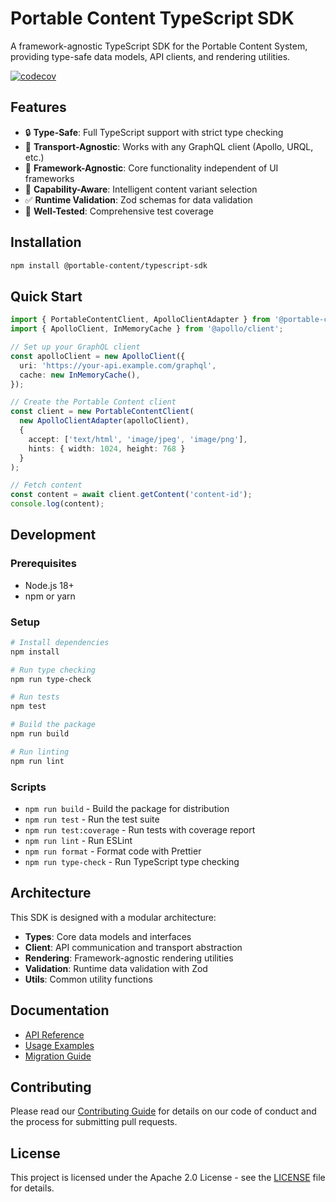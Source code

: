 # Portable Content TypeScript SDK

A framework-agnostic TypeScript SDK for the Portable Content System, providing type-safe data models, API clients, and rendering utilities.

[![codecov](https://codecov.io/gh/portable-content/typescript-sdk/graph/badge.svg?token=kny2WCQvHx)](https://codecov.io/gh/portable-content/typescript-sdk)

## Features

- 🔒 **Type-Safe**: Full TypeScript support with strict type checking
- 🔄 **Transport-Agnostic**: Works with any GraphQL client (Apollo, URQL, etc.)
- 🎨 **Framework-Agnostic**: Core functionality independent of UI frameworks
- 📱 **Capability-Aware**: Intelligent content variant selection
- ✅ **Runtime Validation**: Zod schemas for data validation
- 🧪 **Well-Tested**: Comprehensive test coverage

## Installation

```bash
npm install @portable-content/typescript-sdk
```

## Quick Start

```typescript
import { PortableContentClient, ApolloClientAdapter } from '@portable-content/typescript-sdk';
import { ApolloClient, InMemoryCache } from '@apollo/client';

// Set up your GraphQL client
const apolloClient = new ApolloClient({
  uri: 'https://your-api.example.com/graphql',
  cache: new InMemoryCache(),
});

// Create the Portable Content client
const client = new PortableContentClient(
  new ApolloClientAdapter(apolloClient),
  {
    accept: ['text/html', 'image/jpeg', 'image/png'],
    hints: { width: 1024, height: 768 }
  }
);

// Fetch content
const content = await client.getContent('content-id');
console.log(content);
```

## Development

### Prerequisites

- Node.js 18+
- npm or yarn

### Setup

```bash
# Install dependencies
npm install

# Run type checking
npm run type-check

# Run tests
npm test

# Build the package
npm run build

# Run linting
npm run lint
```

### Scripts

- `npm run build` - Build the package for distribution
- `npm run test` - Run the test suite
- `npm run test:coverage` - Run tests with coverage report
- `npm run lint` - Run ESLint
- `npm run format` - Format code with Prettier
- `npm run type-check` - Run TypeScript type checking

## Architecture

This SDK is designed with a modular architecture:

- **Types**: Core data models and interfaces
- **Client**: API communication and transport abstraction
- **Rendering**: Framework-agnostic rendering utilities
- **Validation**: Runtime data validation with Zod
- **Utils**: Common utility functions

## Documentation

- [API Reference](./docs/api.md)
- [Usage Examples](./docs/examples.md)
- [Migration Guide](./docs/migration.md)

## Contributing

Please read our [Contributing Guide](./CONTRIBUTING.md) for details on our code of conduct and the process for submitting pull requests.

## License

This project is licensed under the Apache 2.0 License - see the [LICENSE](./LICENSE) file for details.